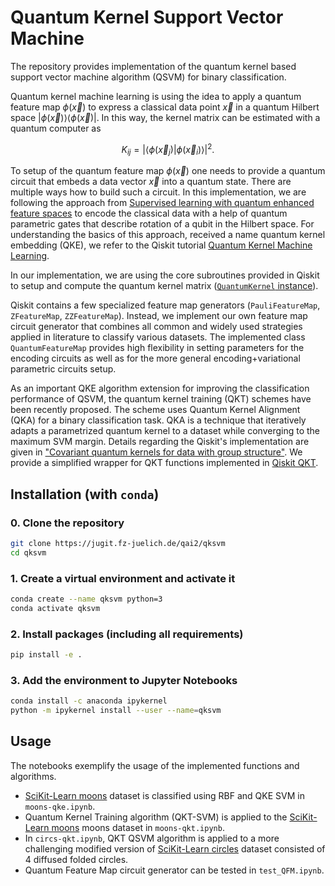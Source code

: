 # Quantum Kernel Support Vector Machine

The repository provides implementation of the quantum kernel based support vector machine algorithm (QSVM) for binary classification.

Quantum kernel machine learning is using the idea to apply a quantum feature map $`\phi(\vec{x})`$ to express a classical data point $`\vec{x}`$ in a quantum Hilbert space $`|\phi(\vec{x})\rangle\langle\phi(\vec{x})|`$.
In this way, the kernel matrix can be estimated with a quantum computer as
```math
K_{ij} = \left| \langle \phi(\vec{x}_j) | \phi(\vec{x}_i) \rangle\right|^2.
```
To setup of the quantum feature map $`\phi(\vec{x})`$ one needs to provide a quantum circuit that embeds a data vector $`\vec{x}`$ into a quantum state. There are multiple ways how to build such a circuit. In this implementation, we are following the approach from [Supervised learning with quantum enhanced feature spaces](https://arxiv.org/pdf/1804.11326.pdf) to encode the classical data with a help of quantum parametric gates that describe rotation of a qubit in the Hilbert space.
For understanding the basics of this approach, received a name quantum kernel embedding (QKE), we refer to the Qiskit tutorial [Quantum Kernel Machine Learning](https://qiskit.org/documentation/machine-learning/tutorials/03_quantum_kernel.html).

In our implementation, we are using the core subroutines provided in Qiskit to setup and compute the quantum kernel matrix ([`QuantumKernel` instance](https://qiskit.org/documentation/machine-learning/stubs/qiskit_machine_learning.kernels.QuantumKernel.html)).

Qiskit contains a few specialized feature map generators (`PauliFeatureMap`, `ZFeatureMap`, `ZZFeatureMap`).
Instead, we implement our own feature map circuit generator that combines all common and widely used strategies applied in literature to classify various datasets.
The implemented class `QuantumFeatureMap` provides high flexibility in setting parameters for the encoding circuits as well as for the more general encoding+variational parametric circuits setup.

As an important QKE algorithm extension for improving the classification performance of QSVM, the quantum kernel training (QKT) schemes have been recently proposed.
The scheme uses Quantum Kernel Alignment (QKA) for a binary classification task.
QKA is a technique that iteratively adapts a parametrized quantum kernel to a dataset while converging to the maximum SVM margin.
Details regarding the Qiskit's implementation are given in ["Covariant quantum kernels for data with group structure"](https://arxiv.org/abs/2105.03406).
We provide a simplified wrapper for QKT functions implemented in [Qiskit QKT](https://qiskit.org/documentation/machine-learning/tutorials/08_quantum_kernel_trainer.html).

## Installation (with `conda`)

### 0. Clone the repository

```bash
git clone https://jugit.fz-juelich.de/qai2/qksvm
cd qksvm
```

### 1. Create a virtual environment and activate it

```bash
conda create --name qksvm python=3
conda activate qksvm
```

### 2. Install packages (including all requirements)

```bash
pip install -e . 
```

### 3. Add the environment to Jupyter Notebooks

```bash
conda install -c anaconda ipykernel
python -m ipykernel install --user --name=qksvm
```

## Usage

The notebooks exemplify the usage of the implemented functions and algorithms.

* [SciKit-Learn moons](https://scikit-learn.org/stable/modules/generated/sklearn.datasets.make_moons.html) dataset is classified using RBF and QKE SVM in `moons-qke.ipynb`.
* Quantum Kernel Training algorithm (QKT-SVM) is applied to the [SciKit-Learn moons](https://scikit-learn.org/stable/modules/generated/sklearn.datasets.make_moons.html) moons dataset in `moons-qkt.ipynb`.
* In `circs-qkt.ipynb`, QKT QSVM algorithm is applied to a more challenging modified version of [SciKit-Learn circles](https://scikit-learn.org/stable/modules/generated/sklearn.datasets.make_circles.html) dataset consisted of 4 diffused folded circles.
* Quantum Feature Map circuit generator can be tested in `test_QFM.ipynb`.

